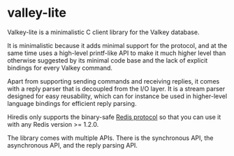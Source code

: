 # valley-lite
Valkey-lite is a minimalistic C client library for the Valkey database.

It is minimalistic because it adds minimal support for the protocol, and at the same time uses a high-level printf-like API to make it much higher level than otherwise suggested by its minimal code base and the lack of explicit bindings for every Valkey command.

Apart from supporting sending commands and receiving replies, it comes with a reply parser that is decoupled from the I/O layer. It is a stream parser designed for easy reusability, which can for instance be used in higher-level language bindings for efficient reply parsing.

Hiredis only supports the binary-safe [Redis protocol](https://redis.io/docs/latest/develop/reference/protocol-spec/) so that you can use it with any Redis version >= 1.2.0.

The library comes with multiple APIs. There is the synchronous API, the asynchronous API, and the reply parsing API.
